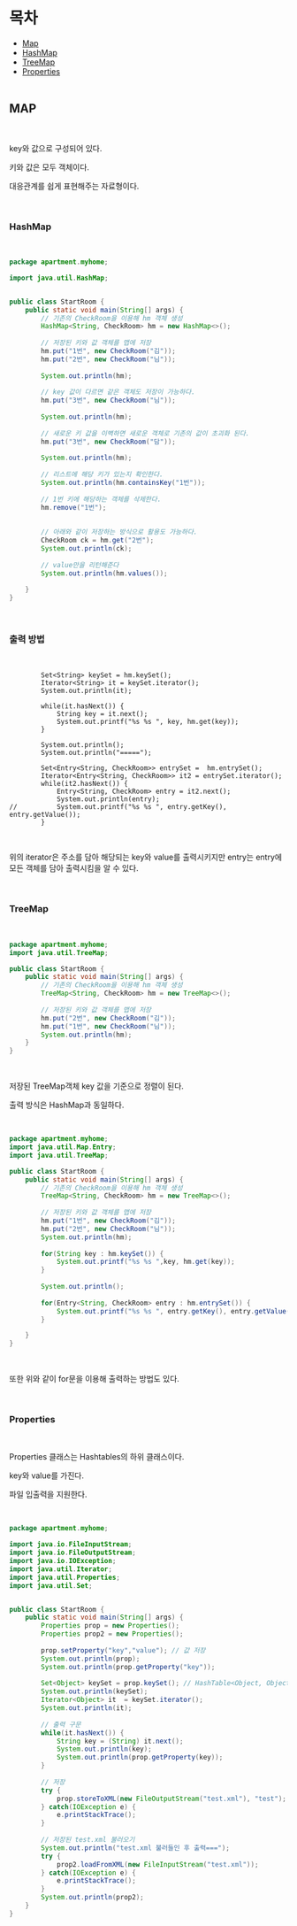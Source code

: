 목차
================
* [Map](#Map)<br/>
* [HashMap](#HashMap)<br/>
* [TreeMap](#TreeMap)<br/>
* [Properties](#Properties)<br/><br/>

## MAP

<br/>

key와 값으로 구성되어 있다.

키와 값은 모두 객체이다.

대응관계를 쉽게 표현해주는 자료형이다.

<br/>

### HashMap

<br/>

```java
package apartment.myhome;

import java.util.HashMap;


public class StartRoom {
	public static void main(String[] args) {
		// 기존의 CheckRoom을 이용해 hm 객체 생성
		HashMap<String, CheckRoom> hm = new HashMap<>();
		
		// 저장된 키와 값 객체를 맵에 저장
		hm.put("1번", new CheckRoom("김"));
		hm.put("2번", new CheckRoom("님"));
		
		System.out.println(hm);
		
		// key 값이 다르면 같은 객체도 저장이 가능하다.
		hm.put("3번", new CheckRoom("님"));
		
		System.out.println(hm);
		
		// 새로운 키 값을 이벽하면 새로운 객체로 기존의 값이 초괴화 된다.
		hm.put("3번", new CheckRoom("담"));
		
		System.out.println(hm);
		
		// 리스트에 해당 키가 있는지 확인한다.
		System.out.println(hm.containsKey("1번"));
		
		// 1번 키에 해당하는 객체를 삭제한다.
		hm.remove("1번");
		
		
		// 아래와 같이 저장하는 방식으로 활용도 가능하다.
		CheckRoom ck = hm.get("2번");
		System.out.println(ck);
		
		// value만을 리턴해준다
		System.out.println(hm.values());
		
	}		
}
```

<br/>

### 출력 방법

<br/>

```jaba
		Set<String> keySet = hm.keySet();
		Iterator<String> it = keySet.iterator();
		System.out.println(it);
		
		while(it.hasNext()) {
			String key = it.next();
			System.out.printf("%s %s ", key, hm.get(key));
		}
		
		System.out.println();
		System.out.println("=====");
		
		Set<Entry<String, CheckRoom>> entrySet =  hm.entrySet();
		Iterator<Entry<String, CheckRoom>> it2 = entrySet.iterator();
		while(it2.hasNext()) {
			Entry<String, CheckRoom> entry = it2.next();
			System.out.println(entry);
//			System.out.printf("%s %s ", entry.getKey(), entry.getValue());
		}
```

<br/>

위의 iterator은 주소를 담아 해당되는 key와 value를  출력시키지만 entry는 entry에 모든 객체를 담아 출력시킴을 알 수 있다.

<br/>

### TreeMap

<br/>

```java
package apartment.myhome;
import java.util.TreeMap;

public class StartRoom {
	public static void main(String[] args) {
		// 기존의 CheckRoom을 이용해 hm 객체 생성
		TreeMap<String, CheckRoom> hm = new TreeMap<>();
		
		// 저장된 키와 값 객체를 맵에 저장
		hm.put("2번", new CheckRoom("김"));
		hm.put("1번", new CheckRoom("님"));
		System.out.println(hm);
	}		
}
```

<br/>

저장된 TreeMap객체 key 값을 기준으로 정렬이 된다.

출력 방식은 HashMap과 동일하다.

<br/>

```java
package apartment.myhome;
import java.util.Map.Entry;
import java.util.TreeMap;

public class StartRoom {
	public static void main(String[] args) {
		// 기존의 CheckRoom을 이용해 hm 객체 생성
		TreeMap<String, CheckRoom> hm = new TreeMap<>();
		
		// 저장된 키와 값 객체를 맵에 저장
		hm.put("1번", new CheckRoom("김"));
		hm.put("2번", new CheckRoom("님"));
		System.out.println(hm);
		
		for(String key : hm.keySet()) {
			System.out.printf("%s %s ",key, hm.get(key));
		}
		
		System.out.println();
		
		for(Entry<String, CheckRoom> entry : hm.entrySet()) {
			System.out.printf("%s %s ", entry.getKey(), entry.getValue());
		}

	}		
}
```

<br/>

또한 위와 같이 for문을 이용해 출력하는 방법도 있다.

<br/>

### Properties

<br/>

Properties 클래스는 Hashtables의 하위 클래스이다. <br/>
 
key와 value를 가진다. <br/>

파일 입출력을 지원한다. 

<br/>

```java
package apartment.myhome;

import java.io.FileInputStream;
import java.io.FileOutputStream;
import java.io.IOException;
import java.util.Iterator;
import java.util.Properties;
import java.util.Set;


public class StartRoom {
	public static void main(String[] args) {
		Properties prop = new Properties();
		Properties prop2 = new Properties();
		
		prop.setProperty("key","value"); // 값 저장
		System.out.println(prop);
		System.out.println(prop.getProperty("key")); 
		
		Set<Object> keySet = prop.keySet(); // HashTable<Object, Object>로 상속
		System.out.println(keySet);
		Iterator<Object> it  = keySet.iterator();
		System.out.println(it);
		
		// 출력 구문
		while(it.hasNext()) {
			String key = (String) it.next();
			System.out.println(key);
			System.out.println(prop.getProperty(key));
		}
		
		// 저장
		try {
			prop.storeToXML(new FileOutputStream("test.xml"), "test");
		} catch(IOException e) {
			e.printStackTrace();
		}
		
		// 저장된 test.xml 불러오기
		System.out.println("test.xml 불러들인 후 출력===");
		try {
			prop2.loadFromXML(new FileInputStream("test.xml"));
		} catch(IOException e) {
			e.printStackTrace();
		}
		System.out.println(prop2);
	}		
}
```

